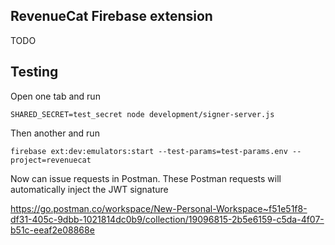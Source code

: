 ## RevenueCat Firebase extension

TODO

## Testing

Open one tab and run

```
SHARED_SECRET=test_secret node development/signer-server.js
```

Then another and run

```
firebase ext:dev:emulators:start --test-params=test-params.env --project=revenuecat
```

Now can issue requests in Postman. These Postman requests will automatically inject the JWT signature 

https://go.postman.co/workspace/New-Personal-Workspace~f51e51f8-df31-405c-9dbb-1021814dc0b9/collection/19096815-2b5e6159-c5da-4f07-b51c-eeaf2e08868e